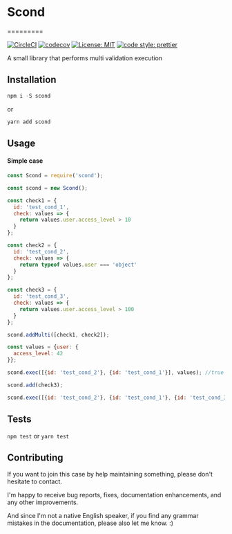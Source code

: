 # Scond
=========


[![CircleCI](https://img.shields.io/circleci/project/github/RedSparr0w/node-csgo-parser.svg)](https://circleci.com/gh/dronbas/scond)
[![codecov](https://codecov.io/gh/dronbas/scond/branch/master/graph/badge.svg)](https://codecov.io/gh/dronbas/scond)
[![License: MIT](https://img.shields.io/badge/License-MIT-yellow.svg)](https://opensource.org/licenses/MIT)
[![code style: prettier](https://img.shields.io/badge/code_style-prettier-ff69b4.svg)](https://github.com/prettier/prettier)

A small library that performs multi validation execution

## Installation
```javascript
npm i -S scond
```
or
```javascript
yarn add scond
```
## Usage
#### Simple case
```javascript
const Scond = require('scond');

const scond = new Scond();

const check1 = {
  id: 'test_cond_1',
  check: values => {
    return values.user.access_level > 10
  }
};

const check2 = {
  id: 'test_cond_2',
  check: values => {
    return typeof values.user === 'object'
  }
};

const check3 = {
  id: 'test_cond_3',
  check: values => {
    return values.user.access_level > 100
  }
};

scond.addMulti([check1, check2]);

const values = {user: {
  access_level: 42
}};

scond.exec([{id: 'test_cond_2'}, {id: 'test_cond_1'}], values); //true

scond.add(check3);

scond.exec([{id: 'test_cond_2'}, {id: 'test_cond_1'}, {id: 'test_cond_3'}], values); //false

```


## Tests

  `npm test`
  or
  `yarn test`

## Contributing

If you want to join this case by help maintaining something, please don't hesitate to contact.

I'm happy to receive bug reports, fixes, documentation enhancements, and any other improvements.

And since I'm not a native English speaker, if you find any grammar mistakes in the documentation, please also let me know. :)